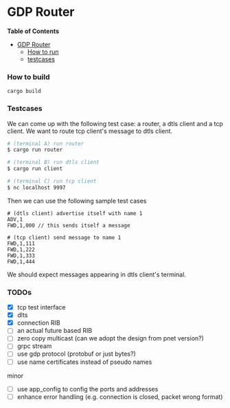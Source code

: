 # GDP Router 

<!-- START doctoc generated TOC please keep comment here to allow auto update -->
<!-- DON'T EDIT THIS SECTION, INSTEAD RE-RUN doctoc TO UPDATE -->
**Table of Contents**

- [GDP Router](#gdp-router)
    - [How to run](#how-to-build)
    - [testcases](#testcases)

<!-- END doctoc generated TOC please keep comment here to allow auto update -->


### How to build 

```
cargo build
```

### Testcases 

We can come up with the following test case: 
a router, a dtls client and a tcp client. We want to route tcp client's message
to dtls client. 
```bash
# (terminal A) run router
$ cargo run router

# (terminal B) run dtls client 
$ cargo run client

# (terminal C) run tcp client
$ nc localhost 9997
```

Then we can use the following sample test cases
```
# (dtls client) advertise itself with name 1
ADV,1
FWD,1,000 // this sends itself a message

# (tcp client) send message to name 1
FWD,1,111
FWD,1,222
FWD,1,333
FWD,1,444
```
We should expect messages appearing in dtls client's terminal.


### TODOs
- [x] tcp test interface
- [x] dlts 
- [x] connection RIB 
- [ ] an actual future based RIB 
- [ ] zero copy multicast (can we adopt the design from pnet version?)
- [ ] grpc stream
- [ ] use gdp protocol (protobuf or just bytes?) 
- [ ] use name certificates instead of pseudo names  

minor 
- [ ] use app_config to config the ports and addresses 
- [ ] enhance error handling (e.g. connection is closed, packet wrong format)